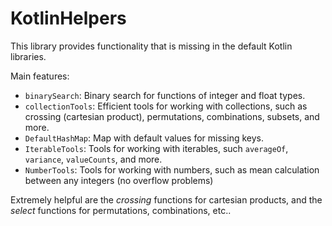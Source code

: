 
# KotlinHelpers

This library provides functionality that is missing in the default Kotlin libraries.

Main features:
- `binarySearch`: Binary search for functions of integer and float types.
- `collectionTools`: Efficient tools for working with collections, such as crossing (cartesian product), 
permutations, combinations, subsets, and more.
- `DefaultHashMap`: Map with default values for missing keys.
- `IterableTools`: Tools for working with iterables, such `averageOf`, `variance`, `valueCounts`, and more.
- `NumberTools`: Tools for working with numbers, such as mean calculation between any integers (no overflow problems)

Extremely helpful are the *crossing* functions for cartesian products, and the *select* functions for permutations, combinations, etc..


